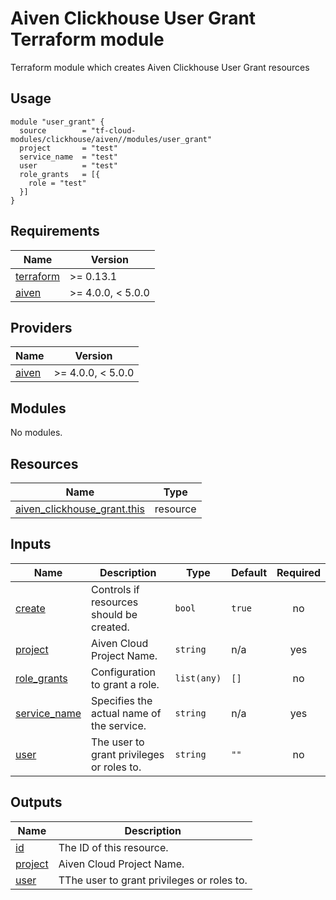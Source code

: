 # Aiven Сlickhouse User Grant Terraform module

Terraform module which creates Aiven Сlickhouse User Grant resources

## Usage

```hcl
module "user_grant" {
  source        = "tf-cloud-modules/clickhouse/aiven//modules/user_grant"
  project       = "test"
  service_name  = "test"
  user          = "test"
  role_grants   = [{
    role = "test"
  }]
}
```

<!-- BEGIN_TF_DOCS -->
## Requirements

| Name | Version |
|------|---------|
| <a name="requirement_terraform"></a> [terraform](#requirement\_terraform) | >= 0.13.1 |
| <a name="requirement_aiven"></a> [aiven](#requirement\_aiven) | >= 4.0.0, < 5.0.0 |

## Providers

| Name | Version |
|------|---------|
| <a name="provider_aiven"></a> [aiven](#provider\_aiven) | >= 4.0.0, < 5.0.0 |

## Modules

No modules.

## Resources

| Name | Type |
|------|------|
| [aiven_clickhouse_grant.this](https://registry.terraform.io/providers/aiven/aiven/latest/docs/resources/clickhouse_grant) | resource |

## Inputs

| Name | Description | Type | Default | Required |
|------|-------------|------|---------|:--------:|
| <a name="input_create"></a> [create](#input\_create) | Controls if resources should be created. | `bool` | `true` | no |
| <a name="input_project"></a> [project](#input\_project) | Aiven Cloud Project Name. | `string` | n/a | yes |
| <a name="input_role_grants"></a> [role\_grants](#input\_role\_grants) | Configuration to grant a role. | `list(any)` | `[]` | no |
| <a name="input_service_name"></a> [service\_name](#input\_service\_name) | Specifies the actual name of the service. | `string` | n/a | yes |
| <a name="input_user"></a> [user](#input\_user) | The user to grant privileges or roles to. | `string` | `""` | no |

## Outputs

| Name | Description |
|------|-------------|
| <a name="output_id"></a> [id](#output\_id) | The ID of this resource. |
| <a name="output_project"></a> [project](#output\_project) | Aiven Cloud Project Name. |
| <a name="output_user"></a> [user](#output\_user) | TThe user to grant privileges or roles to. |
<!-- END_TF_DOCS -->